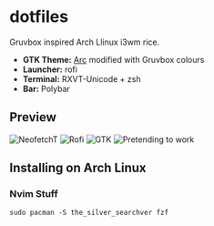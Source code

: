 # dotfiles
Gruvbox inspired Arch Llinux i3wm rice.
+ __GTK Theme:__ [Arc](https://github.com/horst3180/arc-theme) modified with Gruvbox colours  
+ __Launcher:__ rofi
+ __Terminal:__ RXVT-Unicode + zsh  
+ __Bar:__ Polybar
## Preview
![NeofetchT](https://i.imgur.com/pn7Q4CK.png)
![Rofi](https://i.imgur.com/4qcvrys.png)
![GTK](https://i.imgur.com/26TZUfk.png)
![Pretending to work](https://i.imgur.com/u8Z4MeC.png)

## Installing on Arch Linux
### Nvim Stuff
```
sudo pacman -S the_silver_searchver fzf
```
